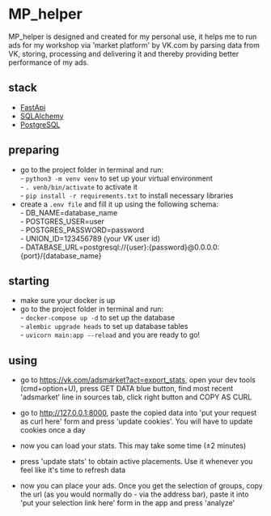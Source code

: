 # MP_helper

MP_helper is designed and created for my personal use, it helps me to run ads for my workshop via 'market platform' by VK.com by parsing data from VK, storing, processing and delivering it and thereby providing better performance of my ads.  

## stack
- [FastApi]  
- [SQLAlchemy]  
- [PostgreSQL]  

## preparing
- go to the project folder in terminal and run:  
        - `python3 -m venv venv` to set up your virtual environment  
        - `. venb/bin/activate` to activate it  
        - `pip install -r requirements.txt` to install necessary libraries  
- create a `.env file` and fill it up using the following schema:  
        - DB_NAME=database_name  
        - POSTGRES_USER=user  
        - POSTGRES_PASSWORD=password  
        - UNION_ID=123456789 (your VK user id)  
        - DATABASE_URL=postgresql://{user}:{password}@0.0.0.0:{port}/{database_name}  


## starting
- make sure your docker is up  
- go to the project folder in terminal and run:  
        - `docker-compose up -d` to set up the database  
        - `alembic upgrade heads` to set up database tables  
        - `uvicorn main:app --reload` and you are ready to go!  

## using
- go to https://vk.com/adsmarket?act=export_stats, open your dev tools (cmd+option+U), press GET DATA blue button, find most recent 'adsmarket' line in sources tab, click right button and COPY AS CURL  
- go to http://127.0.0.1:8000, paste the copied data into 'put your request as curl here' form and press 'update cookies'. You will have to update cookies once a day  
- now you can load your stats. This may take some time (±2 minutes)  
- press 'update stats' to obtain active placements. Use it whenever you feel like it's time to refresh data  
- now you can place your ads. Once you get the selection of groups, copy the url (as you would normally do - via the address bar), paste it into 'put your selection link here' form in the app and press 'analyze'  

   [FastApi]: <https://fastapi.tiangolo.com/>
   [SQLAlchemy]: <https://www.sqlalchemy.org/>
   [PostgreSQL]: <https://www.postgresql.org/>